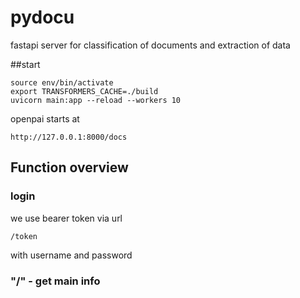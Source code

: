 # pydocu

fastapi server for classification of documents and extraction of data

##start
```
source env/bin/activate
export TRANSFORMERS_CACHE=./build 
uvicorn main:app --reload --workers 10
```

openpai starts at 
```
http://127.0.0.1:8000/docs
```

## Function overview

### login
we use bearer token via url
```
/token
```
with username and password

### "/" - get main info

